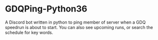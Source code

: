 # GDQPing-Python36
A Discord bot written in python to ping member of server when a GDQ speedrun is about to start. You can also see upcoming runs, or search the schedule for key words.
